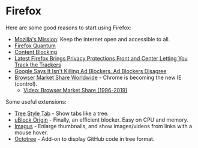 # Firefox

Here are some good reasons to start using Firefox:

* [Mozilla's Mission](https://www.mozilla.org/en-US/about/): Keep the internet open and accessible to all.
* [Firefox Quantum](https://blog.mozilla.org/blog/2017/11/14/introducing-firefox-quantum/)
* [Content Blocking](https://support.mozilla.org/en-US/kb/content-blocking)
* [Latest Firefox Brings Privacy Protections Front and Center Letting You Track the Trackers](https://blog.mozilla.org/blog/2019/10/22/latest-firefox-brings-privacy-protections-front-and-center-letting-you-track-the-trackers/)
* [Google Says It Isn't Killing Ad Blockers. Ad Blockers Disagree](https://www.wired.com/story/google-chrome-ad-blockers-extensions-api/)
* [Browser Market Share Worldwide](https://gs.statcounter.com/) - Chrome is becoming the new IE (control).
  * [Video: Browser Market Share (1996-2019)](https://www.youtube.com/watch?v=es9DNe0l0Qo)

Some useful extensions:

* [Tree Style Tab](https://addons.mozilla.org/en-US/firefox/addon/tree-style-tab/) - Show tabs like a tree.
* [uBlock Origin](https://addons.mozilla.org/en-US/firefox/addon/ublock-origin/) - Finally, an efficient blocker. Easy on CPU and memory.
* [Imagus](https://addons.mozilla.org/en-US/firefox/addon/imagus/) - Enlarge thumbnails, and show images/videos from links with a mouse hover.
* [Octotree](https://addons.mozilla.org/en-US/firefox/addon/octotree/) - Add-on to display GitHub code in tree format.
